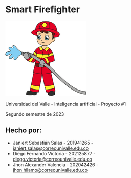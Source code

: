 # Smart Firefighter

<img src="resources/images/firefighter.png" alt="Ícono" width="50%">

Universidad del Valle - Inteligencia artificial - Proyecto #1

Segundo semestre de 2023

## Hecho por:
  - Janiert Sebastián Salas - 201941265 - janiert.salas@correounivalle.edu.co
  - Diego Fernando Victoria - 202125877 - diego.victoria@correounivalle.edu.co
  - Jhon Alexander Valencia - 202042426 - jhon.hilamo@correounivalle.edu.co
